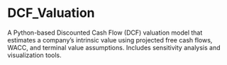 # DCF_Valuation
A Python-based Discounted Cash Flow (DCF) valuation model that estimates a company’s intrinsic value using projected free cash flows, WACC, and terminal value assumptions. Includes sensitivity analysis and visualization tools.
